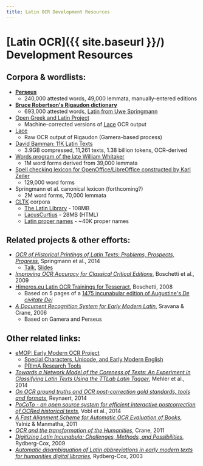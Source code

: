 ```yaml
---
title: Latin OCR Development Resources
---
```


# [Latin OCR]({{ site.baseurl }}/) Development Resources

## Corpora & wordlists:

 * [**Perseus**](http://www.perseus.tufts.edu/hopper/opensource/download)
   * 240,000 attested words, 49,000 lemmata, manually-entered editions
 * [**Bruce Robertson's Rigaudon dictionary**](https://github.com/brobertson/rigaudon/blob/master/Dictionaries/greek_and_latin.txt)
   * 693,000 attested words, [Latin from Uwe Springmann](https://twitter.com/heml/status/537057040351244288)
 * [Open Greek and Latin Project](https://github.com/OpenGreekAndLatin)
   * Machine-corrected versions of [Lace](http://heml.mta.ca/lace) OCR output
 * [Lace](http://heml.mta.ca/lace)
   * Raw OCR output of Rigaudon (Gamera-based process)
 * [David Bamman: 11K Latin Texts](http://www.cs.cmu.edu/~dbamman/latin.html)
   * 3.9GB compressed, 11,261 texts, 1.38 billion tokens, OCR-derived
 * [Words program of the late William Whitaker](http://archives.nd.edu/whitaker/words.htm)
   * 1M word forms derived from 39,000 lemmata
 * [Spell checking lexicon for OpenOffice/LibreOffice constructed by Karl Zeiler](http://extensions.openoffice.org/en/project/latin-spelling-and-hyphenation-dictionaries)
   * 129,000 word forms
 * Springmann et al. canonical lexicon (forthcoming?)
   * 2M word forms, 70,000 lemmata
 * [CLTK](https://github.com/kylepjohnson/cltk) corpora
   * [The Latin Library](https://github.com/cltk/latin_corpus_latin_library) - 108MB
   * [LacusCurtius](https://github.com/cltk/latin_corpus_lacus_curtius) - 28MB (HTML)
   * [Latin proper names](https://github.com/cltk/latin_proper_names) - ~40K proper names

## Related projects & other efforts:

 * [*OCR of Historical Printings of Latin Texts: Problems, Prospects, Progress*](http://www.cis.uni-muenchen.de/~springmann/papers/2014-04-07-DATeCH2014-Springmann.pdf), Springmann et al., 2014
   * [Talk](http://vimeo.com/99220359), [Slides](http://www.cis.uni-muenchen.de/~springmann/acroases/2014-05-20-Madrid.pdf)
 * [*Improving OCR Accuracy for Classical Critical Editions*](http://link.springer.com/chapter/10.1007/978-3-642-04346-8_17), Boschetti et al., 2009
 * [Himeros.eu Latin OCR Trainings for Tesseract](http://www.himeros.eu/), Boschetti, 2008
   * Based on 5 pages of a [1475 incunabular edition of Augustine's *De civitate Dei*](https://archive.org/details/augustinidecivitatedei00jensuoft)
 * [*A Document Recognition System for Early Modern Latin*](http://dl.tufts.edu/catalog/tufts:PB.001.001.00021), Sravana & Crane, 2006
   * Based on Gamera and Perseus

## Other related links:

 * [eMOP: Early Modern OCR Project](http://emop.tamu.edu/)
   * [Special Characters, Unicode, and Early Modern English](http://emop.tamu.edu/node/53)
   * [PRImA Research Tools](http://www.primaresearch.org/tools)
 * [*Towards a Network Model of the Coreness of Texts: An Experiment in Classifying Latin Texts Using the TTLab Latin Tagger*](http://link.springer.com/chapter/10.1007/978-3-319-12655-5_5), Mehler et al., 2014
 * [*On OCR ground truths and OCR post-correction gold standards, tools and formats*](http://dl.acm.org/citation.cfm?id=2595216), Reynaert, 2014
 * [*PoCoTo - an open source system for efficient interactive postcorrection of OCRed historical texts*](http://dl.acm.org/citation.cfm?id=2595197), Vobl et al., 2014
 * [*A Fast Alignment Scheme for Automatic OCR Evaluation of Books*](http://dx.doi.org/10.1109/ICDAR.2011.157), Yalniz & Manmatha, 2011
 * [*OCR and the transformation of the Humanities*](https://impactocr.wordpress.com/2011/10/25/keynote-ocr-and-the-transformation-of-the-humanities-2/), Crane, 2011
 * [*Digitizing Latin Incunabula: Challenges, Methods, and Possibilities*](http://digitalhumanities.org/dhq/vol/3/1/000027/000027.html), Rydberg-Cox, 2009
 * [*Automatic disambiguation of Latin abbreviations in early modern texts for humanities digital libraries*](http://dl.acm.org/citation.cfm?id=827207), Rydberg-Cox, 2003
